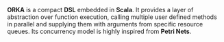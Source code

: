 **ORKA** is a compact **DSL** embedded in **Scala**. It provides a layer of abstraction over function execution, calling multiple user defined methods in parallel and supplying them with arguments from specific resource queues.
Its concurrency model is highly inspired from **Petri Nets**.

